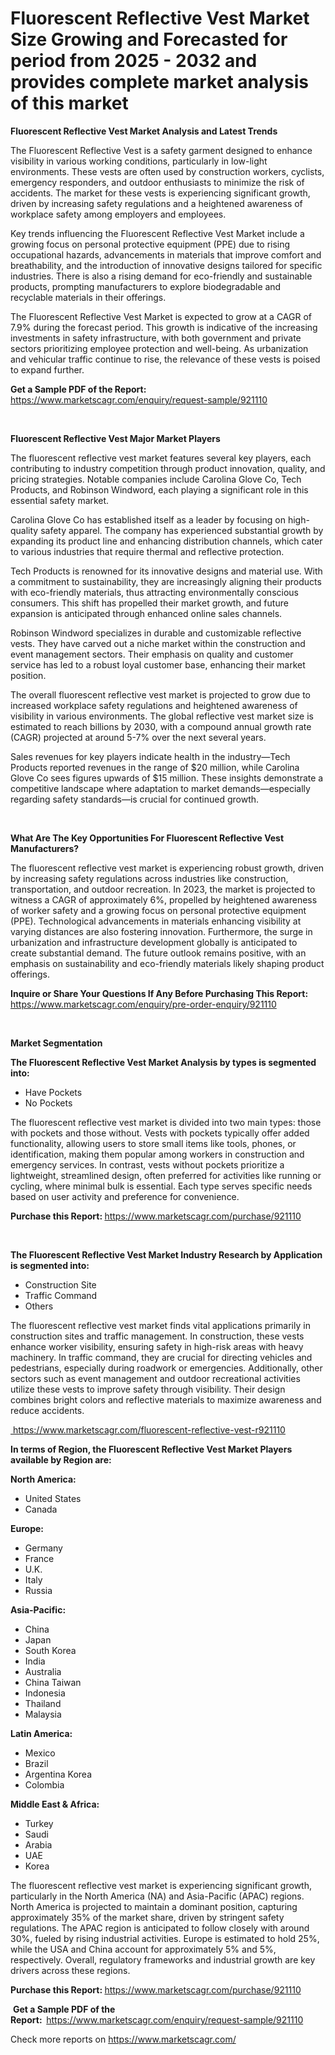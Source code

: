 <p><h1>Fluorescent Reflective Vest Market Size Growing and Forecasted for period from 2025 - 2032 and provides complete market analysis of this market</h1></p><p><strong>Fluorescent Reflective Vest Market Analysis and Latest Trends</strong></p>
<p><p>The Fluorescent Reflective Vest is a safety garment designed to enhance visibility in various working conditions, particularly in low-light environments. These vests are often used by construction workers, cyclists, emergency responders, and outdoor enthusiasts to minimize the risk of accidents. The market for these vests is experiencing significant growth, driven by increasing safety regulations and a heightened awareness of workplace safety among employers and employees.</p><p>Key trends influencing the Fluorescent Reflective Vest Market include a growing focus on personal protective equipment (PPE) due to rising occupational hazards, advancements in materials that improve comfort and breathability, and the introduction of innovative designs tailored for specific industries. There is also a rising demand for eco-friendly and sustainable products, prompting manufacturers to explore biodegradable and recyclable materials in their offerings.</p><p>The Fluorescent Reflective Vest Market is expected to grow at a CAGR of 7.9% during the forecast period. This growth is indicative of the increasing investments in safety infrastructure, with both government and private sectors prioritizing employee protection and well-being. As urbanization and vehicular traffic continue to rise, the relevance of these vests is poised to expand further.</p></p>
<p><strong>Get a Sample PDF of the Report:&nbsp;</strong> <a href="https://www.marketscagr.com/enquiry/request-sample/921110?utm_campaign=3501&utm_medium=2&utm_source=Github&utm_content=ia&utm_term=05042025&utm_id=fluorescent-reflective-vest">https://www.marketscagr.com/enquiry/request-sample/921110</a></p>
<p>&nbsp;</p>
<p><strong>Fluorescent Reflective Vest Major Market Players</strong></p>
<p><p>The fluorescent reflective vest market features several key players, each contributing to industry competition through product innovation, quality, and pricing strategies. Notable companies include Carolina Glove Co, Tech Products, and Robinson Windword, each playing a significant role in this essential safety market.</p><p>Carolina Glove Co has established itself as a leader by focusing on high-quality safety apparel. The company has experienced substantial growth by expanding its product line and enhancing distribution channels, which cater to various industries that require thermal and reflective protection.</p><p>Tech Products is renowned for its innovative designs and material use. With a commitment to sustainability, they are increasingly aligning their products with eco-friendly materials, thus attracting environmentally conscious consumers. This shift has propelled their market growth, and future expansion is anticipated through enhanced online sales channels.</p><p>Robinson Windword specializes in durable and customizable reflective vests. They have carved out a niche market within the construction and event management sectors. Their emphasis on quality and customer service has led to a robust loyal customer base, enhancing their market position.</p><p>The overall fluorescent reflective vest market is projected to grow due to increased workplace safety regulations and heightened awareness of visibility in various environments. The global reflective vest market size is estimated to reach billions by 2030, with a compound annual growth rate (CAGR) projected at around 5-7% over the next several years.</p><p>Sales revenues for key players indicate health in the industry—Tech Products reported revenues in the range of $20 million, while Carolina Glove Co sees figures upwards of $15 million. These insights demonstrate a competitive landscape where adaptation to market demands—especially regarding safety standards—is crucial for continued growth.</p></p>
<p>&nbsp;</p>
<p><strong>What Are The Key Opportunities For Fluorescent Reflective Vest Manufacturers?</strong></p>
<p><p>The fluorescent reflective vest market is experiencing robust growth, driven by increasing safety regulations across industries like construction, transportation, and outdoor recreation. In 2023, the market is projected to witness a CAGR of approximately 6%, propelled by heightened awareness of worker safety and a growing focus on personal protective equipment (PPE). Technological advancements in materials enhancing visibility at varying distances are also fostering innovation. Furthermore, the surge in urbanization and infrastructure development globally is anticipated to create substantial demand. The future outlook remains positive, with an emphasis on sustainability and eco-friendly materials likely shaping product offerings.</p></p>
<p><strong>Inquire or Share Your Questions If Any Before Purchasing This Report:</strong> <a href="https://www.marketscagr.com/enquiry/pre-order-enquiry/921110?utm_campaign=3501&utm_medium=2&utm_source=Github&utm_content=ia&utm_term=05042025&utm_id=fluorescent-reflective-vest">https://www.marketscagr.com/enquiry/pre-order-enquiry/921110</a></p>
<p>&nbsp;</p>
<p><strong>Market Segmentation</strong></p>
<p><strong>The Fluorescent Reflective Vest Market Analysis by types is segmented into:</strong></p>
<p><ul><li>Have Pockets</li><li>No Pockets</li></ul></p>
<p><p>The fluorescent reflective vest market is divided into two main types: those with pockets and those without. Vests with pockets typically offer added functionality, allowing users to store small items like tools, phones, or identification, making them popular among workers in construction and emergency services. In contrast, vests without pockets prioritize a lightweight, streamlined design, often preferred for activities like running or cycling, where minimal bulk is essential. Each type serves specific needs based on user activity and preference for convenience.</p></p>
<p><strong>Purchase this Report:&nbsp;</strong><a href="https://www.marketscagr.com/purchase/921110?utm_campaign=3501&utm_medium=2&utm_source=Github&utm_content=ia&utm_term=05042025&utm_id=fluorescent-reflective-vest">https://www.marketscagr.com/purchase/921110</a></p>
<p>&nbsp;</p>
<p><strong>The Fluorescent Reflective Vest Market Industry Research by Application is segmented into:</strong></p>
<p><ul><li>Construction Site</li><li>Traffic Command</li><li>Others</li></ul></p>
<p><p>The fluorescent reflective vest market finds vital applications primarily in construction sites and traffic management. In construction, these vests enhance worker visibility, ensuring safety in high-risk areas with heavy machinery. In traffic command, they are crucial for directing vehicles and pedestrians, especially during roadwork or emergencies. Additionally, other sectors such as event management and outdoor recreational activities utilize these vests to improve safety through visibility. Their design combines bright colors and reflective materials to maximize awareness and reduce accidents.</p></p>
<p><a href="https://www.marketscagr.com/fluorescent-reflective-vest-r921110?utm_campaign=3501&utm_medium=2&utm_source=Github&utm_content=ia&utm_term=05042025&utm_id=fluorescent-reflective-vest">&nbsp;https://www.marketscagr.com/fluorescent-reflective-vest-r921110</a></p>
<p><strong>In terms of Region, the Fluorescent Reflective Vest Market Players available by Region are:</strong></p>
<p>
    <p> <strong> North America: </strong>
        <ul>
            <li>United States</li>
            <li>Canada</li>
        </ul>
        </p> 
    <p> <strong> Europe: </strong>
        <ul>
            <li>Germany</li>
            <li>France</li>
            <li>U.K.</li>
            <li>Italy</li>
            <li>Russia</li>
        </ul>
        </p> 
    <p> <strong> Asia-Pacific: </strong>
        <ul>
            <li>China</li>
            <li>Japan</li>
            <li>South Korea</li>
            <li>India</li>
            <li>Australia</li>
            <li>China Taiwan</li>
            <li>Indonesia</li>
            <li>Thailand</li>
            <li>Malaysia</li>
        </ul>
        </p> 
    <p> <strong> Latin America: </strong>
        <ul>
            <li>Mexico</li>
            <li>Brazil</li>
            <li>Argentina Korea</li>
            <li>Colombia</li>
        </ul>
        </p> 
    <p> <strong> Middle East & Africa: </strong>
        <ul>
            <li>Turkey</li>
            <li>Saudi</li>
            <li>Arabia</li>
            <li>UAE</li>
            <li>Korea</li>
        </ul>
    </p>
    </p>
<p><p>The fluorescent reflective vest market is experiencing significant growth, particularly in the North America (NA) and Asia-Pacific (APAC) regions. North America is projected to maintain a dominant position, capturing approximately 35% of the market share, driven by stringent safety regulations. The APAC region is anticipated to follow closely with around 30%, fueled by rising industrial activities. Europe is estimated to hold 25%, while the USA and China account for approximately 5% and 5%, respectively. Overall, regulatory frameworks and industrial growth are key drivers across these regions.</p></p>
<p><strong>Purchase this Report: </strong><a href="https://www.marketscagr.com/purchase/921110?utm_campaign=3501&utm_medium=2&utm_source=Github&utm_content=ia&utm_term=05042025&utm_id=fluorescent-reflective-vest">https://www.marketscagr.com/purchase/921110</a></p>
<p>&nbsp;<strong>Get a Sample PDF of the Report:&nbsp;&nbsp;</strong><a href="https://www.marketscagr.com/enquiry/request-sample/921110?utm_campaign=3501&utm_medium=2&utm_source=Github&utm_content=ia&utm_term=05042025&utm_id=fluorescent-reflective-vest">https://www.marketscagr.com/enquiry/request-sample/921110</a></p>
<p><strong></strong></p>
<p>Check more reports on <a href="https://www.marketscagr.com/?utm_campaign=3501&utm_medium=2&utm_source=Github&utm_content=ia&utm_term=05042025&utm_id=fluorescent-reflective-vest">https://www.marketscagr.com/</a></p>